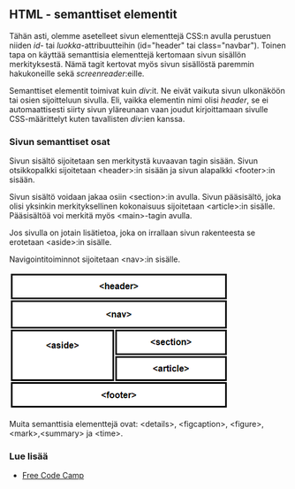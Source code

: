 ## HTML - semanttiset elementit

Tähän asti, olemme asetelleet sivun elementtejä CSS:n avulla perustuen niiden *id*- tai *luokka*-attribuutteihin (id="header" tai class="navbar"). Toinen tapa on käyttää semanttisia elementtejä kertomaan sivun sisällön merkityksestä. Nämä tagit kertovat myös sivun sisällöstä paremmin hakukoneille sekä *screenreader*:eille.

Semanttiset elementit toimivat kuin *div*:it. Ne eivät vaikuta sivun ulkonäköön tai osien sijoitteluun sivulla. Eli, vaikka elementin nimi olisi *header*, se ei automaattisesti siirty sivun yläreunaan vaan joudut kirjoittamaan sivulle CSS-määrittelyt kuten tavallisten *div*:ien kanssa.

### Sivun semanttiset osat

Sivun sisältö sijoitetaan sen merkitystä kuvaavan tagin sisään. Sivun otsikkopalkki sijoitetaan \<header>:in sisään ja sivun alapalkki \<footer>:in sisään. 

Sivun sisältö voidaan jakaa osiin \<section>:in avulla. Sivun pääsisältö, joka olisi yksinkin merkityksellinen kokonaisuus sijoitetaan \<article>:in sisälle. Pääsisältöä voi merkitä myös \<main>-tagin avulla.

Jos sivulla on jotain lisätietoa, joka on irrallaan sivun rakenteesta se erotetaan \<aside>:in sisälle.

Navigointitoiminnot sijoitetaan \<nav>:in sisälle.

![Semanttiset elementit](./img/semantic.PNG)

Muita semanttisia elementtejä ovat: \<details>,
\<figcaption>, \<figure>,  \<mark>,\<summary> ja \<time>.

### Lue lisää

- [Free Code Camp](https://guide.freecodecamp.org/html/html5-semantic-elements/)
